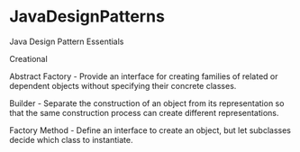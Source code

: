 # JavaDesignPatterns
Java Design Pattern Essentials

Creational 

Abstract Factory - Provide an interface for creating families of related or dependent objects without specifying their concrete classes.

Builder - Separate the construction of an object from its representation so that the same construction process can create different representations.

Factory Method - Define an interface to create an object, but let subclasses decide which class to instantiate.